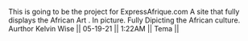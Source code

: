 This is going to be the project for ExpressAfrique.com
A site that fully displays the African Art . In picture. 
Fully Dipicting the African culture.
Aurthor Kelvin Wise || 05-19-21 || 1:22AM || Tema ||